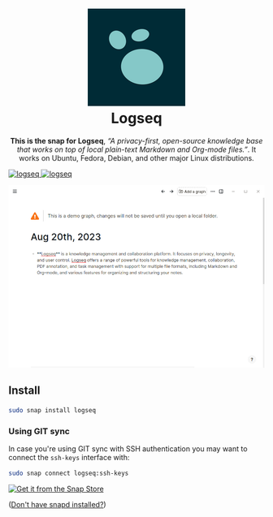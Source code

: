 <h1 align="center">
  <img src="https://raw.githubusercontent.com/logseq/logseq/master/android/app/src/main/res/mipmap-xxxhdpi/ic_launcher.png" alt="Logseq">
  <br />
  Logseq
</h1>

<p align="center"><b>This is the snap for Logseq</b>, <i>“A privacy-first, open-source knowledge base that works on top of local plain-text Markdown and Org-mode files.”</i>. It works on Ubuntu, Fedora, Debian, and other major Linux
distributions.</p>

<a href="https://snapcraft.io/logseq">
  <img alt="logseq" src="https://snapcraft.io/logseq/badge.svg" />
</a>
<a href="https://snapcraft.io/logseq">
  <img alt="logseq" src="https://snapcraft.io/logseq/trending.svg?name=0" />
</a>

![logseq](screenshot.png?raw=true "logseq")

## Install

```bash
sudo snap install logseq
```

### Using GIT sync

In case you're using GIT sync with SSH authentication you may want to connect the `ssh-keys` interface with:

```bash
sudo snap connect logseq:ssh-keys
```

[![Get it from the Snap Store](https://snapcraft.io/static/images/badges/en/snap-store-black.svg)](https://snapcraft.io/logseq)

([Don't have snapd installed?](https://snapcraft.io/docs/core/install))
